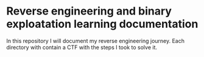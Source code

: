 # Reverse engineering and binary exploatation learning documentation

In this repository I will document my reverse engineering journey. Each directory with contain a CTF with the steps I took to solve it.
